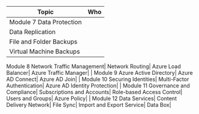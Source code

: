 Topic | Who
---|---
Module 7 Data Protection|
Data Replication|
File and Folder Backups|
Virtual Machine Backups|

Module 8 Network Traffic Management|
Network Routing|
Azure Load Balancer|
Azure Traffic Manager|
 | 
Module 9 Azure Active Directory|
Azure AD Connect|
Azure AD Join|
 | 
Module 10 Securing Identities|
Multi-Factor Authentication|
Azure AD Identity Protection|
 | 
Module 11 Governance and Compliance|
Subscriptions and Accounts|
Role-based Access Control|
Users and Groups|
Azure Policy|
 | 
Module 12 Data Services|
Content Delivery Network|
File Sync|
Import and Export Service|
Data Box|
